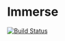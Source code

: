 # Immerse

[![Build Status](https://travis-ci.org/timholy/Immerse.jl.svg?branch=master)](https://travis-ci.org/timholy/Immerse.jl)
